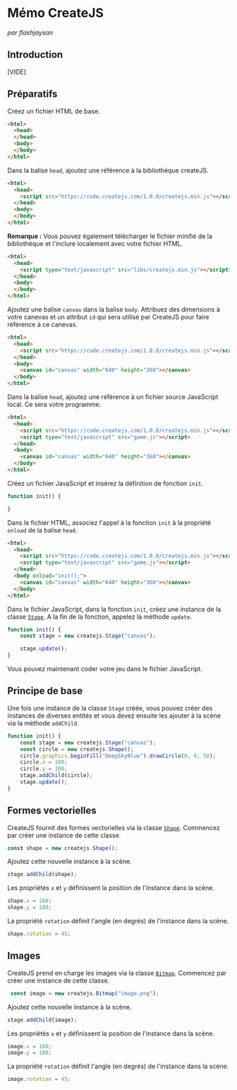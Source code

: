 # Mémo CreateJS

*par flashjaysan*

## Introduction

[VIDE]

## Préparatifs

Créez un fichier HTML de base.

```html
<html>
  <head>
  </head>
  <body>
  </body>
</html>
```

Dans la balise `head`, ajoutez une référence à la bibliothèque createJS.

```html
<html>
  <head>
    <script src="https://code.createjs.com/1.0.0/createjs.min.js"></script>
  </head>
  <body>
  </body>
</html>
```

**Remarque :** Vous pouvez également télécharger le fichier minifié de la bibliothèque et l'inclure localement avec votre fichier HTML.

```html
<html>
  <head>
    <script type="text/javascript" src="libs/createjs.min.js"></script>
  </head>
  <body>
  </body>
</html>
```

Ajoutez une balise `canvas` dans la balise `body`. Attribuez des dimensions à votre canevas et un attribut `id` qui sera utilisé par CreateJS pour faire référence à ce canevas.

```html
<html>
  <head>
    <script src="https://code.createjs.com/1.0.0/createjs.min.js"></script>
  </head>
  <body>
    <canvas id="canvas" width="640" height="360"></canvas>
  </body>
</html>
```

Dans la balise `head`, ajoutez une référence à un fichier source JavaScript local. Ce sera votre programme.

```html
<html>
  <head>
    <script src="https://code.createjs.com/1.0.0/createjs.min.js"></script>
    <script type="text/javascript" src="game.js"></script>
  </head>
  <body>
    <canvas id="canvas" width="640" height="360"></canvas>
  </body>
</html>
```

Créez un fichier JavaScript et insérez la définition de fonction `init`.

```js
function init() {

}
```

Dans le fichier HTML, associez l'appel à la fonction `init` à la propriété `onload` de la balise `head`.

```html
<html>
  <head>
    <script src="https://code.createjs.com/1.0.0/createjs.min.js"></script>
    <script type="text/javascript" src="game.js"></script>
  </head>
  <body onload="init();">
    <canvas id="canvas" width="640" height="360"></canvas>
  </body>
</html>
```

Dans le fichier JavaScript, dans la fonction `init`, créez une instance de la classe [`Stage`](https://www.createjs.com/docs/easeljs/classes/Stage.html). A la fin de la fonction, appelez la méthode `update`.

```js
function init() {
    const stage = new createjs.Stage("canvas");

    stage.update();
}
```

Vous pouvez maintenant coder votre jeu dans le fichier JavaScript.

## Principe de base

Une fois une instance de la classe `Stage` créée, vous pouvez créer des instances de diverses entités et vous devez ensuite les ajouter à la scène via la méthode `addChild`.

```js
function init() {
    const stage = new createjs.Stage("canvas");
    const circle = new createjs.Shape();
    circle.graphics.beginFill("DeepSkyBlue").drawCircle(0, 0, 50);
    circle.x = 100;
    circle.y = 100;
    stage.addChild(circle);
    stage.update();
}
```

## Formes vectorielles

CreateJS fournit des formes vectorielles via la classe [`Shape`](https://www.createjs.com/docs/easeljs/classes/Shape.html). Commencez par créer une instance de cette classe.

```js
const shape = new createjs.Shape();
```

Ajoutez cette nouvelle instance à la scène.

```js
stage.addChild(shape);
```

Les propriétés `x` et `y` définissent la position de l'instance dans la scène.

```js
shape.x = 160;
shape.y = 180;
```

La propriété `rotation` définit l'angle (en degrés) de l'instance dans la scène.

```js
shape.rotation = 45;
```



## Images

CreateJS prend en charge les images via la classe [`Bitmap`](https://www.createjs.com/docs/easeljs/classes/Bitmap.html). Commencez par créer une instance de cette classe.

```js
 const image = new createjs.Bitmap("image.png");
 ```

Ajoutez cette nouvelle instance à la scène.

```js
stage.addChild(image);
```

Les propriétés `x` et `y` définissent la position de l'instance dans la scène.

```js
image.x = 160;
image.y = 180;
```

La propriété `rotation` définit l'angle (en degrés) de l'instance dans la scène.

```js
image.rotation = 45;
```


